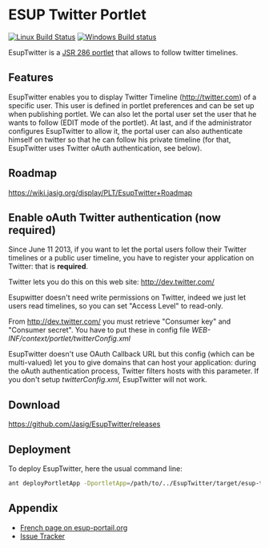 # ESUP Twitter Portlet

[![Linux Build Status](https://travis-ci.org/Jasig/EsupTwitter.svg?branch=master)](https://travis-ci.org/Jasig/EsupTwitter)
[![Windows Build status](https://ci.appveyor.com/api/projects/status/dbshq4g2ve4eempo/branch/master?svg=true)](https://ci.appveyor.com/project/ChristianMurphy/esuptwitter/branch/master)

EsupTwitter is a [JSR 286 portlet](https://jcp.org/en/jsr/detail?id=286) that allows to follow twitter timelines.

## Features

EsupTwitter enables you to display Twitter Timeline (<http://twitter.com>) of a specific user.
This user is defined in portlet preferences and can be set up when publishing portlet.
We can also let the portal user set the user that he wants to follow (EDIT mode of the portlet).
At last, and if the administrator configures EsupTwitter to allow it, the portal user can also authenticate himself on twitter so that he can follow his private timeline (for that, EsupTwitter uses Twitter oAuth authentication, see below).

## Roadmap

<https://wiki.jasig.org/display/PLT/EsupTwitter+Roadmap>

## Enable oAuth Twitter authentication (now required)

Since June 11 2013, if you want to let the portal users follow their Twitter timelines or a public user timeline, you have to register your application on Twitter: that is **required**.

Twitter lets you do this on this web site: <http://dev.twitter.com/>

Esupwitter doesn't need write permissions on Twitter, indeed we just let users read timelines, so you can set "Access Level" to read-only.

From <http://dev.twitter.com/> you must retrieve "Consumer key" and "Consumer secret". You have to put these in config file *WEB-INF/context/portlet/twitterConfig.xml*

EsupTwitter doesn't use OAuth Callback URL but this config (which can be multi-valued) let you to give domains that can host your application: during the oAuth authentication process, Twitter filters hosts with this parameter.
If you don't setup *twitterConfig.xml*, EsupTwitter will not work.

## Download

<https://github.com/Jasig/EsupTwitter/releases>

## Deployment

To deploy EsupTwitter, here the usual command line:

``` sh
ant deployPortletApp -DportletApp=/path/to/../EsupTwitter/target/esup-twitter.war
```

## Appendix

*   [French page on esup-portail.org](http://www.esup-portail.org/display/PROJESUPTWITTER/EsupTwitter)
*   [Issue Tracker](https://issues.jasig.org/browse/ETPLT)
